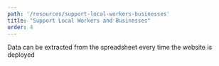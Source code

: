 ```yaml
---
path: '/resources/support-local-workers-businesses'
title: "Support Local Workers and Businesses"
order: 4
---
```




Data can be extracted from the spreadsheet every time the website is deployed
